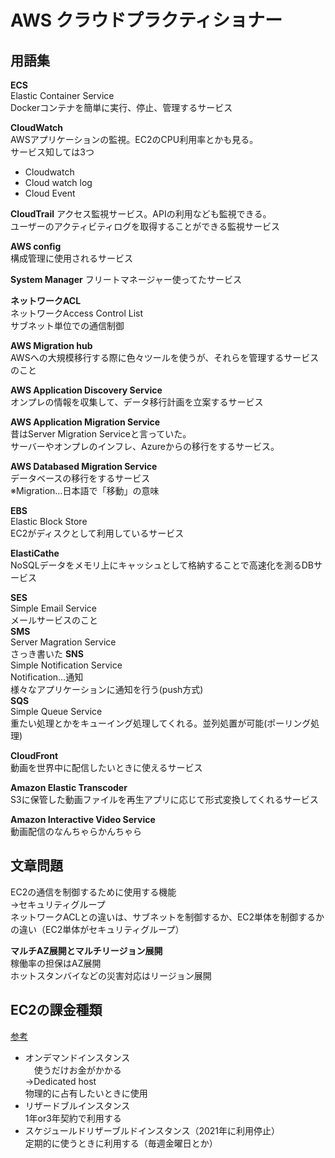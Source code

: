 # AWS クラウドプラクティショナー  

## 用語集  

__ECS__  
Elastic Container Service  
Dockerコンテナを簡単に実行、停止、管理するサービス  

__CloudWatch__  
AWSアプリケーションの監視。EC2のCPU利用率とかも見る。  
サービス知しては3つ  
- Cloudwatch  
- Cloud watch log  
- Cloud Event  

__CloudTrail__
アクセス監視サービス。APIの利用なども監視できる。  
ユーザーのアクティビティログを取得することができる監視サービス  

__AWS config__  
構成管理に使用されるサービス  

__System Manager__
フリートマネージャー使ってたサービス  

__ネットワークACL__  
ネットワークAccess Control List  
サブネット単位での通信制御  

__AWS Migration hub__  
AWSへの大規模移行する際に色々ツールを使うが、それらを管理するサービスのこと  

__AWS Application Discovery Service__  
オンプレの情報を収集して、データ移行計画を立案するサービス  

__AWS Application Migration Service__  
昔はServer Migration Serviceと言っていた。  
サーバーやオンプレのインフレ、Azureからの移行をするサービス。  

__AWS Databased Migration Service__  
データベースの移行をするサービス  
※Migration…日本語で「移動」の意味  

__EBS__  
Elastic Block Store  
EC2がディスクとして利用しているサービス  

__ElastiCathe__  
NoSQLデータをメモリ上にキャッシュとして格納することで高速化を測るDBサービス  

__SES__  
Simple Email Service  
メールサービスのこと  
__SMS__  
Server Magration Service  
さっき書いた
__SNS__  
Simple Notification Service  
Notification…通知  
様々なアプリケーションに通知を行う(push方式)  
__SQS__  
Simple Queue Service  
重たい処理とかをキューイング処理してくれる。並列処置が可能(ポーリング処理)  

__CloudFront__  
動画を世界中に配信したいときに使えるサービス  

__Amazon Elastic Transcoder__  
S3に保管した動画ファイルを再生アプリに応じて形式変換してくれるサービス  

__Amazon Interactive Video Service__  
動画配信のなんちゃらかんちゃら  


## 文章問題  
EC2の通信を制御するために使用する機能  
  →セキュリティグループ    
ネットワークACLとの違いは、サブネットを制御するか、EC2単体を制御するかの違い（EC2単体がセキュリティグループ）  

__マルチAZ展開とマルチリージョン展開__  
稼働率の担保はAZ展開  
ホットスタンバイなどの災害対応はリージョン展開  

## EC2の課金種類  
[参考](https://www.awsjp.com/AWS/hikaku/OndemandInstance-ReservedInstance-SpotInstance-hikaku.html)  

- オンデマンドインスタンス  
　使うだけお金がかかる  
  →Dedicated host  
    物理的に占有したいときに使用  
- リザードブルインスタンス  
  1年or3年契約で利用する  
- スケジュールドリザーブルドインスタンス（2021年に利用停止）  
  定期的に使うときに利用する（毎週金曜日とか）  




